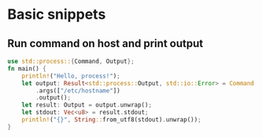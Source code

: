 # Basic snippets

## Run command on host and print output
~~~rust
use std::process::{Command, Output};
fn main() {
    println!("Hello, process!");
    let output: Result<std::process::Output, std::io::Error> = Command::new("cat")
        .args(["/etc/hostname"])
        .output();
    let result: Output = output.unwrap();
    let stdout: Vec<u8> = result.stdout;
    println!("{}", String::from_utf8(stdout).unwrap());
}
~~~